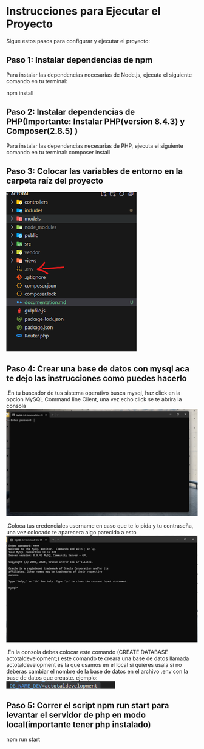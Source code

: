# Instrucciones para Ejecutar el Proyecto

Sigue estos pasos para configurar y ejecutar el proyecto:

## Paso 1: Instalar dependencias de npm

Para instalar las dependencias necesarias de Node.js, ejecuta el siguiente comando en tu terminal:

npm install
## Paso 2: Instalar dependencias de PHP(Importante: Instalar PHP(version 8.4.3) y Composer(2.8.5) )
Para instalar las dependencias necesarias de PHP, ejecuta el siguiente comando en tu terminal:
composer install

## Paso 3: Colocar las variables de entorno en la carpeta raíz del proyecto
![alt text](/imgDocumentation/image.png)
## Paso 4: Crear una base de datos con mysql aca te dejo las instrucciones como puedes hacerlo
.En tu buscador de tus sistema operativo  busca mysql, haz click en la opcion MySQL Command line Client, una vez echo click se te abrira la consola
![alt text](/imgDocumentation/image-2.png)

.Coloca tus credenciales username en caso que te lo pida y tu contraseña, una vez colocado te aparecera algo parecido a esto 
![alt text](/imgDocumentation/image-3.png)

.En la consola debes colocar este comando (CREATE DATABASE actotaldevelopment;) este comando te creara una base de datos llamada actotaldevelopment es la que usamos en el local si quieres usala si no
deberas cambiar el nombre de la base de datos en el archivo .env con la base de datos que creaste. ejemplo:
![alt text](/imgDocumentation/image-1.png)
## Paso 5: Correr el script npm run start para levantar el servidor de php en modo local(importante tener php instalado)
npm run start